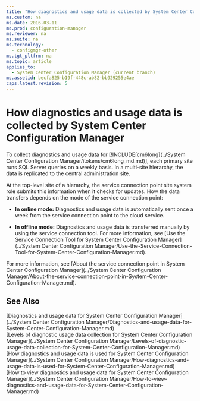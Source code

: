 ```yaml
---
title: "How diagnostics and usage data is collected by System Center Configuration Manager"
ms.custom: na
ms.date: 2016-03-11
ms.prod: configuration-manager
ms.reviewer: na
ms.suite: na
ms.technology: 
  - configmgr-other
ms.tgt_pltfrm: na
ms.topic: article
applies_to: 
  - System Center Configuration Manager (current branch)
ms.assetid: becfa825-b19f-448c-ab82-bb929255e4ae
caps.latest.revision: 5
---
```

# How diagnostics and usage data is collected by System Center Configuration Manager
To collect diagnostics and usage data for [!INCLUDE[cm6long](../System Center Configuration Manager/itokens/cm6long_md.md)], each primary site runs SQL Server queries on a weekly basis. In a multi-site hierarchy, the data is replicated to the central administration site.  
  
 At the top-level site of a hierarchy, the service connection point site system role submits this information when it checks for updates. How the data transfers depends on the mode of the service connection point:  
  
-   **In online mode:** Diagnostics and usage data is automatically sent once a week from the service connection point to the cloud service.  
  
-   **In offline mode:** Diagnostics and usage data is transferred manually by using the service connection tool. For more information, see [Use the Service Connection Tool for System Center Configuration Manager](../System Center Configuration Manager/Use-the-Service-Connection-Tool-for-System-Center-Configuration-Manager.md).  
  
 For more information, see [About the service connection point in System Center Configuration Manager](../System Center Configuration Manager/About-the-service-connection-point-in-System-Center-Configuration-Manager.md).  
  
## See Also  
 [Diagnostics and usage data for System Center Configuration Manager](../System Center Configuration Manager/Diagnostics-and-usage-data-for-System-Center-Configuration-Manager.md)   
 [Levels of diagnostic usage data collection for System Center Configuration Manager](../System Center Configuration Manager/Levels-of-diagnostic-usage-data-collection-for-System-Center-Configuration-Manager.md)   
 [How diagnostics and usage data is used for System Center Configuration Manager](../System Center Configuration Manager/How-diagnostics-and-usage-data-is-used-for-System-Center-Configuration-Manager.md)   
 [How to view diagnostics and usage data for System Center Configuration Manager](../System Center Configuration Manager/How-to-view-diagnostics-and-usage-data-for-System-Center-Configuration-Manager.md)
